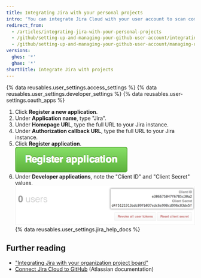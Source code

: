 ```yaml
---
title: Integrating Jira with your personal projects
intro: 'You can integrate Jira Cloud with your user account to scan commits and pull requests, creating relevant metadata and hyperlinks in any mentioned Jira issues.'
redirect_from:
  - /articles/integrating-jira-with-your-personal-projects
  - /github/setting-up-and-managing-your-github-user-account/integrating-jira-with-your-personal-projects
  - /github/setting-up-and-managing-your-github-user-account/managing-user-account-settings/integrating-jira-with-your-personal-projects
versions:
  ghes: '*'
  ghae: '*'
shortTitle: Integrate Jira with projects
---
```

{% data reusables.user_settings.access_settings %}
{% data reusables.user_settings.developer_settings %}
{% data reusables.user-settings.oauth_apps %}
1. Click **Register a new application**.
2. Under **Application name**, type "Jira".
3. Under **Homepage URL**, type the full URL to your Jira instance.
4. Under **Authorization callback URL**, type the full URL to your Jira instance.
5. Click **Register application**.
![Register application button](/assets/images/help/oauth/register-application-button.png)
8. Under **Developer applications**, note the "Client ID" and "Client Secret" values.
![Client ID and Client Secret](/assets/images/help/oauth/client-id-and-secret.png)
{% data reusables.user_settings.jira_help_docs %}

## Further reading

- ["Integrating Jira with your organization project board"](/articles/integrating-jira-with-your-organization-project-board)
- <a href="https://confluence.atlassian.com/adminjiracloud/connect-jira-cloud-to-github-814188429.html" data-proofer-ignore>Connect Jira Cloud to GitHub</a> (Atlassian documentation)
